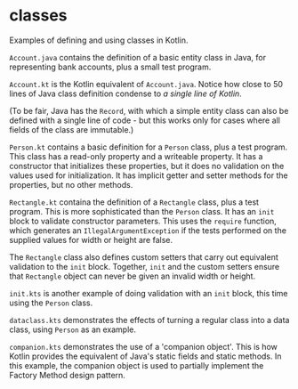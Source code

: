 # classes

Examples of defining and using classes in Kotlin.

`Account.java` contains the definition of a basic entity class in Java,
for representing bank accounts, plus a small test program.

`Account.kt` is the Kotlin equivalent of `Account.java`. Notice how close
to 50 lines of Java class definition condense to *a single line of Kotlin*.

(To be fair, Java has the `Record`, with which a simple entity class can
also be defined with a single line of code - but this works only for cases
where all fields of the class are immutable.)

`Person.kt` contains a basic definition for a `Person` class, plus a test
program. This class has a read-only property and a writeable property.
It has a constructor that initializes these properties, but it does no
validation on the values used for initialization. It has implicit getter
and setter methods for the properties, but no other methods.

`Rectangle.kt` containa the definition of a `Rectangle` class, plus a test
program. This is more sophisticated than the `Person` class. It has an
`init` block to validate constructor parameters. This uses the `require`
function, which generates an `IllegalArgumentException` if the tests
performed on the supplied values for width or height are false.

The `Rectangle` class also defines custom setters that carry out equivalent
validation to the `init` block. Together, `init` and the custom setters
ensure that `Rectangle` object can never be given an invalid width or height.

`init.kts` is another example of doing validation with an `init` block,
this time using the `Person` class.

`dataclass.kts` demonstrates the effects of turning a regular class into a
data class, using `Person` as an example.

`companion.kts` demonstrates the use of a 'companion object'. This is how
Kotlin provides the equivalent of Java's static fields and static methods.
In this example, the companion object is used to partially implement the
Factory Method design pattern.
